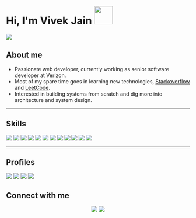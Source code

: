 <h1>Hi, I'm Vivek Jain <img width='50px' src='https://media.giphy.com/media/w1OBpBd7kJqHrJnJ13/giphy.gif'><img></h1>
<img src='https://res.cloudinary.com/practicaldev/image/fetch/s--YKFccx7a--/c_limit%2Cf_auto%2Cfl_progressive%2Cq_66%2Cw_880/https://dev-to-uploads.s3.amazonaws.com/i/yygcr372zo1lyg32mmv1.gif'></img>
<h2>About me</h2>

 - Passionate web developer, currently working as senior software developer at Verizon.
 - Most of my spare time goes in learning new technologies, [Stackoverflow](https://stackoverflow.com/users/9624435/code-maniac) and [LeetCode](https://leetcode.com/vivekjain202/).
 - Interested in building systems from scratch and dig more into architecture and system design.  

<hr>
<h2>Skills</h2>
<span><img src='https://img.shields.io/badge/HTML-239120?style=for-the-badge&logo=html5&logoColor=white'></img></<span>
<span><img src='https://img.shields.io/badge/CSS-239120?&style=for-the-badge&logo=css3&logoColor=white'></img></span>
<span><img src='https://img.shields.io/badge/JavaScript-F7DF1E?style=for-the-badge&logo=javascript&logoColor=black'></img></span>
<span><img src='https://img.shields.io/badge/React-20232A?style=for-the-badge&logo=react&logoColor=61DAFB'></img></span>
<span><img src='https://img.shields.io/badge/Next-black?style=for-the-badge&logo=next.js&logoColor=white'></img></span>
<span><img src='https://img.shields.io/badge/Node.js-43853D?style=for-the-badge&logo=node.js&logoColor=white'></img></span>
<span><img src='https://img.shields.io/badge/TypeScript-007ACC?style=for-the-badge&logo=typescript&logoColor=white'></img></span>
<span><img src='https://img.shields.io/badge/Express.js-404D59?style=for-the-badge'></img></span>
<span><img src='https://img.shields.io/badge/Bootstrap-563D7C?style=for-the-badge&logo=bootstrap&logoColor=white'></img></span>
<span><img src='https://img.shields.io/badge/Electron-191970?style=for-the-badge&logo=Electron&logoColor=white'></img></span>
<span><img src='https://img.shields.io/badge/react_native-%2320232a.svg?style=for-the-badge&logo=react&logoColor=%2361DAFB'></img></span>
<span><img src='https://img.shields.io/badge/styled--components-DB7093?style=for-the-badge&logo=styled-components&logoColor=white'></img></span>

<hr>
<h2>Profiles</h2>
<a href='https://img.shields.io/badge/-Stackoverflow-FE7A16?style=for-the-badge&logo=stack-overflow&logoColor=white'><img src='https://img.shields.io/badge/-Stackoverflow-FE7A16?style=for-the-badge&logo=stack-overflow&logoColor=white'></img></a>
<a href='https://leetcode.com/vivekjain202/'><img src='https://img.shields.io/badge/LeetCode-000000?style=for-the-badge&logo=LeetCode&logoColor=#d16c06'></img></a>
<a href='https://github.com/vivekjain202'><img src='https://img.shields.io/badge/github-%23121011.svg?style=for-the-badge&logo=github&logoColor=white'></img></a>
<a href='https://www.hackerrank.com/v_jain_202'><img src='https://img.shields.io/badge/-Hackerrank-2EC866?style=for-the-badge&logo=HackerRank&logoColor=white'></img></a>
<br>
<h2>Connect with me</h2>
<p align='center'>
<a href='https://in.linkedin.com/in/vivek-jain-16957a56'><img src='https://img.shields.io/badge/linkedin-%230077B5.svg?style=for-the-badge&logo=linkedin&logoColor=white'></img></a>
<a href='mailto:v.jain.202@gmail.com'><img src='https://img.shields.io/badge/Gmail-D14836?style=for-the-badge&logo=gmail&logoColor=white'></img></a>
</p>
